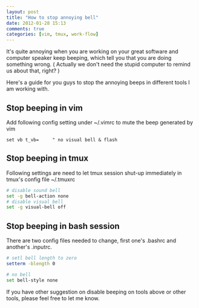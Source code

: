 ```yaml
---
layout: post
title: "How to stop annoying bell"
date: 2012-01-28 15:13
comments: true
categories: [vim, tmux, work-flow]
---
```


It's quite annoying when you are working on your great software and computer speaker keep beeping, which tell you that you are doing something wrong. ( Actually we don't need the stupid computer to remind us about that, right? )

Here's a guide for you guys to stop the annoying beeps in different tools I am working with.

## Stop beeping in vim
Add following config setting under ~/.vimrc to mute the beep generated by vim

``` vim .vimrc
set vb t_vb=     " no visual bell & flash
```

## Stop beeping in tmux
Following settings are need to let tmux session shut-up immediately in tmux's config file ~/.tmuxrc

``` bash .tmuxrc
# disable sound bell
set -g bell-action none
# disable visual bell
set -g visual-bell off
```

## Stop beeping in bash session
There are two config files needed to change, first one's .bashrc and another's .inputrc.

``` bash .bashrc
# setl bell length to zero
setterm -blength 0
```

``` bash .inputrc
# no bell
set bell-style none
```

If you have other suggestion on disable beeping on tools above or other tools, please feel free to let me know.

